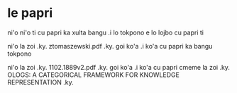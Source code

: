 # le papri

ni'o ni'o ti cu papri ka xulta bangu .i lo tokpono e lo lojbo cu papri ti

ni'o la zoi .ky. ztomaszewski.pdf .ky. goi ko'a .i ko'a cu papri ka bangu tokpono

ni'o la zoi .ky. 1102.1889v2.pdf .ky. goi ko'a .i ko'a cu papri cmeme la zoi .ky. OLOGS: A CATEGORICAL FRAMEWORK FOR KNOWLEDGE
REPRESENTATION .ky.
